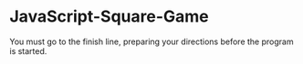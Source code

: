 # JavaScript-Square-Game
You must go to the finish line, preparing your directions before the program is started.
